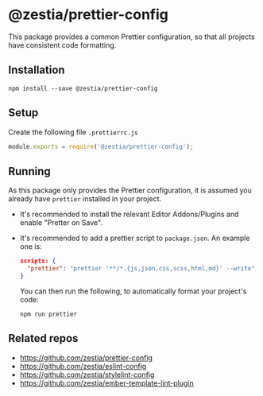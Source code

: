 # @zestia/prettier-config

This package provides a common Prettier configuration, so that all projects have consistent code formatting.

## Installation

```
npm install --save @zestia/prettier-config
```

## Setup

Create the following file `.prettierrc.js`

```javascript
module.exports = require('@zestia/prettier-config');
```

## Running

As this package only provides the Prettier configuration, it is assumed you already have `prettier` installed in your project.

* It's recommended to install the relevant Editor Addons/Plugins and enable "Pretter on Save".

* It's recommended to add a prettier script to `package.json`. An example one is:

    ```json
    scripts: {
      "prettier": "prettier '**/*.{js,json,css,scss,html,md}' --write"
    }
    ```
    You can then run the following, to automatically format your project's code:
    ```
    npm run prettier
    ```

## Related repos

* https://github.com/zestia/prettier-config
* https://github.com/zestia/eslint-config
* https://github.com/zestia/stylelint-config
* https://github.com/zestia/ember-template-lint-plugin